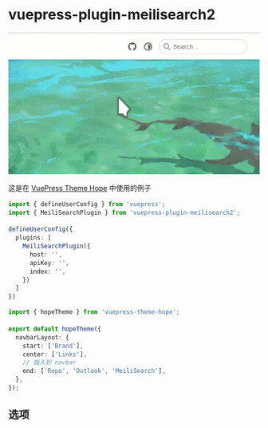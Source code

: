 # vuepress-plugin-meilisearch2

![preview](./images/vuepress-plugin-meilisearch.gif)

这是在 [VuePress Theme Hope](https://theme-hope.vuejs.press/) 中使用的例子

```ts
import { defineUserConfig } from 'vuepress';
import { MeiliSearchPlugin } from 'vuepress-plugin-meilisearch2';

defineUserConfig({
  plugins: [
    MeiliSearchPlugin({
      host: '',
      apiKey: '',
      index: '',
    })
  ]
})
```

```ts
import { hopeTheme } from 'vuepress-theme-hope';

export default hopeTheme({
  navbarLayout: {
    start: ['Brand'],
    center: ['Links'],
    // 插入到 navbar
    end: ['Repo', 'Outlook', 'MeiliSearch'],
  },
});
```

## 选项
